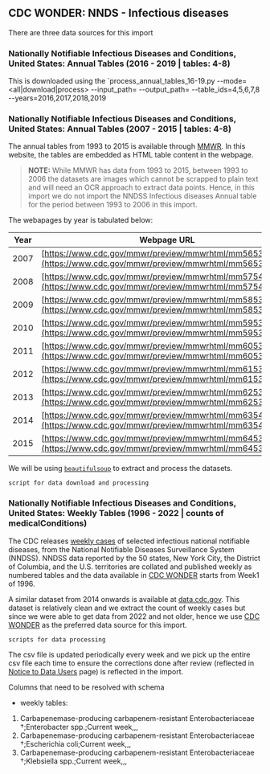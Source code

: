## CDC WONDER: NNDS - Infectious diseases

There are three data sources for this import

### Nationally Notifiable Infectious Diseases and Conditions, United States: Annual Tables (2016 - 2019 | tables: 4-8)
This is downloaded using the `process_annual_tables_16-19.py --mode=<all|download|process> --input_path=<path> --output_path=<path> --table_ids=4,5,6,7,8 --years=2016,2017,2018,2019

### Nationally Notifiable Infectious Diseases and Conditions, United States: Annual Tables (2007 - 2015 | tables: 4-8)
The annual tables from 1993 to 2015 is available through [MMWR](https://www.cdc.gov/mmwr/mmwr_nd/index.html). In this website, the tables are embedded as HTML table content in the webpage.

> **NOTE:** While MMWR has data from 1993 to 2015, between 1993 to 2006 the datasets are images which cannot be scrapped to plain text and will need an OCR approach to extract data points. Hence, in this import we do not import the NNDSS Infectious diseases Annual table for the period between 1993 to 2006 in this import.

The webapages by year is tabulated below:

|Year|Webpage URL|
|----|-----------|
|2007|[https://www.cdc.gov/mmwr/preview/mmwrhtml/mm5653a1.htm](https://www.cdc.gov/mmwr/preview/mmwrhtml/mm5653a1.htm)|
|2008|[https://www.cdc.gov/mmwr/preview/mmwrhtml/mm5754a1.htm](https://www.cdc.gov/mmwr/preview/mmwrhtml/mm5754a1.htm)|
|2009|[https://www.cdc.gov/mmwr/preview/mmwrhtml/mm5853a1.htm](https://www.cdc.gov/mmwr/preview/mmwrhtml/mm5853a1.htm)|
|2010|[https://www.cdc.gov/mmwr/preview/mmwrhtml/mm5953a1.htm](https://www.cdc.gov/mmwr/preview/mmwrhtml/mm5953a1.htm)|
|2011|[https://www.cdc.gov/mmwr/preview/mmwrhtml/mm6053a1.htm](https://www.cdc.gov/mmwr/preview/mmwrhtml/mm6053a1.htm)|
|2012|[https://www.cdc.gov/mmwr/preview/mmwrhtml/mm6153a1.htm](https://www.cdc.gov/mmwr/preview/mmwrhtml/mm6153a1.htm)|
|2013|[https://www.cdc.gov/mmwr/preview/mmwrhtml/mm6253a1.htm](https://www.cdc.gov/mmwr/preview/mmwrhtml/mm6253a1.htm)|
|2014|[https://www.cdc.gov/mmwr/preview/mmwrhtml/mm6354a1.htm](https://www.cdc.gov/mmwr/preview/mmwrhtml/mm6354a1.htm)|
|2015|[https://www.cdc.gov/mmwr/preview/mmwrhtml/mm6453a1.htm](https://www.cdc.gov/mmwr/preview/mmwrhtml/mm6453a1.htm)|

We will be using [`beautifulsoup`](https://www.crummy.com/software/BeautifulSoup/bs4/doc/) to extract and process the datasets.

```
script for data download and processing
```

### Nationally Notifiable Infectious Diseases and Conditions, United States: Weekly Tables (1996 - 2022 | counts of medicalConditions)
The CDC releases [weekly cases](https://wonder.cdc.gov/nndss/nndss_weekly_tables_menu.asp) of selected infectious national notifiable diseases, from the National Notifiable Diseases Surveillance System (NNDSS). NNDSS data reported by the 50 states, New York City, the District of Columbia, and the U.S. territories are collated and published weekly as numbered tables and the data available in [CDC WONDER](https://wonder.cdc.gov/nndss/nndss_weekly_tables_menu.asp) starts from Week1 of 1996.

A similar dataset from 2014 onwards is available at [data.cdc.gov](https://data.cdc.gov/NNDSS/NNDSS-Weekly-Data/x9gk-5huc). This dataset is relatively clean and we extract the count of weekly cases but since we were able to get data from 2022 and not older, hence we use [CDC WONDER](https://wonder.cdc.gov/nndss/nndss_weekly_tables_menu.asp) as the preferred data source for this import.


```
scripts for data processing
```
The csv file is updated periodically every week and we pick up the entire csv file each time to ensure the corrections done after review (reflected in [Notice to Data Users](https://wonder.cdc.gov/nndss/NTR.html) page) is reflected in the import.


Columns that need to be resolved with schema

- weekly tables:
1. Carbapenemase-producing carbapenem-resistant  Enterobacteriaceae  †;Enterobacter  spp.;Current  week,,,
2. Carbapenemase-producing carbapenem-resistant  Enterobacteriaceae  †;Escherichia coli;Current  week,,,
3. Carbapenemase-producing carbapenem-resistant  Enterobacteriaceae  †;Klebsiella  spp.;Current  week,,,